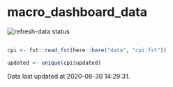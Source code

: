
<!-- README.md is generated from README.Rmd. Please edit that file -->

# macro\_dashboard\_data

<!-- badges: start -->

![refresh-data
status](https://github.com/MattCowgill/macro_dashboard_data/workflows/refresh-data/badge.svg)
<!-- badges: end -->

``` r

cpi <- fst::read_fst(here::here("data", "cpi.fst"))

updated <- unique(cpi$updated)
```

Data last updated at 2020-08-30 14:29:31.
